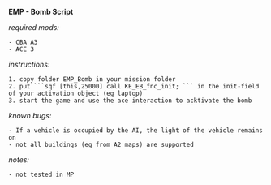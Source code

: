 **EMP - Bomb Script**

*required mods:*

	- CBA A3
	- ACE 3

*instructions:*

	1. copy folder EMP_Bomb in your mission folder
	2. put ```sqf [this,25000] call KE_EB_fnc_init; ``` in the init-field of your activation object (eg laptop)
	3. start the game and use the ace interaction to acktivate the bomb

*known bugs:*

	- If a vehicle is occupied by the AI, the light of the vehicle remains on
	- not all buildings (eg from A2 maps) are supported

*notes:*

	- not tested in MP
